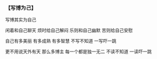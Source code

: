### 【写博为己】

写博其实为自己

闲着和自己聊天
烦时给自己解闷
乐则和自己幽默
苦则给自己安慰

自己有多美丽
有多成熟
有多智慧
不写不知道
一写吓一跳

更不用说天外有天
那么多博主
每一个都是独一无二
不读不知道
一读吓一跳
